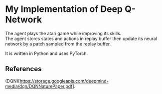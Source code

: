 # My Implementation of Deep Q-Network
The agent plays the atari game while improving its skills.  
The agent stores states and actions in replay buffer then update its neural network by a patch sampled from the replay buffer.  

It is written in Python and uses PyTorch.  

## References
(DQN)[https://storage.googleapis.com/deepmind-media/dqn/DQNNaturePaper.pdf].